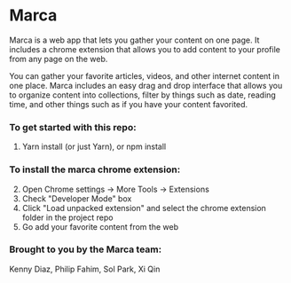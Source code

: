 # Marca

Marca is a web app that lets you gather your content on one page. It includes a chrome extension that allows you to add content to your profile from any page on the web.

You can gather your favorite articles, videos, and other internet content in one place. Marca includes an easy drag and drop interface that allows you to organize content into collections, filter by things such as date, reading time, and other things such as if you have your content favorited.


### To get started with this repo:

1. Yarn install (or just Yarn), or npm install

### To install the marca chrome extension:

2. Open Chrome settings -> More Tools -> Extensions
3. Check "Developer Mode" box
4. Click "Load unpacked extension" and select the chrome extension folder in the project repo
5. Go add your favorite content from the web


### Brought to you by the Marca team:
Kenny Diaz, Philip Fahim, Sol Park, Xi Qin

